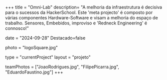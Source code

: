 +++
title = "Omni-Lab"
description= "A melhoria da infraestrutura é decisiva para o sucessos da HackerSchool. Este 'meta projecto' é composto por várias componentes Hardware-Software e visam a melhoria do espaço de trabalho. Sensores, Embebidos, improviso e 'Redneck Engineering' é connosco!" 

date = "2024-09-28" 
Destacado=false 

photo = "logoSquare.jpg" 

type = "currentProject" 
layout = "projeto" 

teamPhotos = ["JoaoRodrigues.jpg", "FilipePicarra.jpg", "EduardoFaustino.jpg"] 
+++
